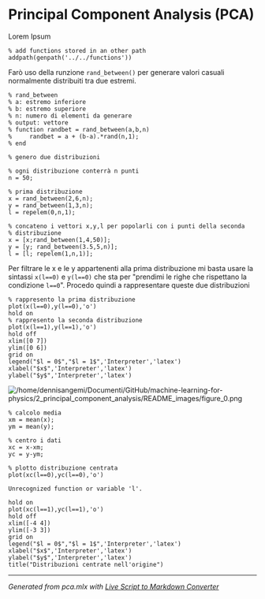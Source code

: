 # Principal Component Analysis (PCA)

Lorem Ipsum

```matlab:Code
% add functions stored in an other path
addpath(genpath('../../functions'))
```

Farò uso della runzione `rand_between()` per generare valori casuali normalmente distribuiti tra due estremi.

```matlab:Code
% rand_between
% a: estremo inferiore
% b: estremo superiore
% n: numero di elementi da generare
% output: vettore
% function randbet = rand_between(a,b,n)
%     randbet = a + (b-a).*rand(n,1);
% end
```

```matlab:Code
% genero due distribuzioni

% ogni distribuzione conterrà n punti
n = 50;

% prima distribuzione
x = rand_between(2,6,n);
y = rand_between(1,3,n);
l = repelem(0,n,1);

% concateno i vettori x,y,l per popolarli con i punti della seconda
% distribuzione
x = [x;rand_between(1,4,50)];
y = [y; rand_between(3.5,5,n)];
l = [l; repelem(1,n,1)];
```

Per filtrare le x e le y appartenenti alla prima distribuzione mi basta usare la sintassi `x(l==0)` e `y(l==0)` che sta per "prendimi le righe che rispettano la condizione `l==0`". Procedo quindi a rappresentare queste due distribuzioni

```matlab:Code
% rappresento la prima distribuzione
plot(x(l==0),y(l==0),'o')
hold on
% rappresento la seconda distribuzione
plot(x(l==1),y(l==1),'o')
hold off
xlim([0 7])
ylim([0 6])
grid on
legend("$l = 0$","$l = 1$",'Interpreter','latex')
xlabel("$x$",'Interpreter','latex')
ylabel("$y$",'Interpreter','latex')
```

![/home/dennisangemi/Documenti/GitHub/machine-learning-for-physics/2_principal_component_analysis/README_images/figure_0.png
](README_images//home/dennisangemi/Documenti/GitHub/machine-learning-for-physics/2_principal_component_analysis/README_images/figure_0.png
)

```matlab:Code
% calcolo media
xm = mean(x);
ym = mean(y);

% centro i dati
xc = x-xm;
yc = y-ym;
```

```matlab:Code
% plotto distribuzione centrata
plot(xc(l==0),yc(l==0),'o')
```

```text:Output
Unrecognized function or variable 'l'.
```

```matlab:Code
hold on
plot(xc(l==1),yc(l==1),'o')
hold off
xlim([-4 4])
ylim([-3 3])
grid on
legend("$l = 0$","$l = 1$",'Interpreter','latex')
xlabel("$x$",'Interpreter','latex')
ylabel("$y$",'Interpreter','latex')
title("Distribuzioni centrate nell'origine")
```

***
*Generated from pca.mlx with [Live Script to Markdown Converter](https://github.com/roslovets/Live-Script-to-Markdown-Converter)*
